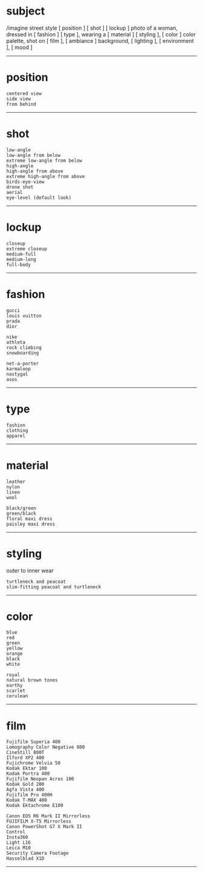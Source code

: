 # subject

/imagine
street style [ position ] [ shot ] [ lockup ] photo of a woman,
dressed in [ fashion ] [ type ],
wearing a [ material ] [ styling ],
[ color ] color palette,
shot on [ film ],
[ ambiance ] background,
[ lighting ],
[ environment ],
[ mood ]

---

# position

	centered view
	side view
	from behind

---

# shot

	low-angle
	low-angle from below
	extreme low-angle from below
	high-angle
	high-angle from above
	extreme high-angle from above
	birds-eye-view
	drone shot
	aerial
	eye-level (default look)

---

# lockup

	closeup
	extreme closeup
	medium-full
	medium-long
	full-body

---

# fashion

	gucci
	louis vuitton
	prada
	dior

	nike
	athleta
	rock climbing
	snowboarding

	net-a-porter
	karmaloop
	nastygal
	asos

---

# type

	fashion
	clothing
	apparel

---

# material

	leather
	nylon
	linen
	wool

	black/green
	green/black
	floral maxi dress
	paisley maxi dress

---

# styling

outer to inner wear

	turtleneck and peacoat
	slim-fitting peacoat and turtleneck

---

# color

	blue
	red
	green
	yellow
	orange
	black
	white

	royal
	natural brown tones
	earthy
	scarlet
	cerulean

---

# film

	Fujifilm Superia 400
	Lomography Color Negative 800
	CineStill 800T
	Ilford XP2 400
	Fujichrome Velvia 50
	Kodak Ektar 100
	Kodak Portra 400
	Fujifilm Neopan Acros 100
	Kodak Gold 200
	Agfa Vista 400
	Fujifilm Pro 400H
	Kodak T-MAX 400
	Kodak Ektachrome E100

	Canon EOS R6 Mark II Mirrorless
	FUJIFILM X-T5 Mirrorless
	Canon PowerShot G7 X Mark II
	Control
	Insta360
	Light L16
	Leica M10
	Security Camera Footage
	Hasselblad X1D

---

